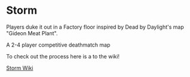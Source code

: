 # Storm

Players duke it out in a Factory floor inspired by Dead by Daylight's map "Gideon Meat Plant". 

A 2-4 player competitive deathmatch map

To check out the process here is a to the wiki!

[Storm Wiki](https://github.com/jonflores1093/Storm-MultiplayerMap/wiki)
